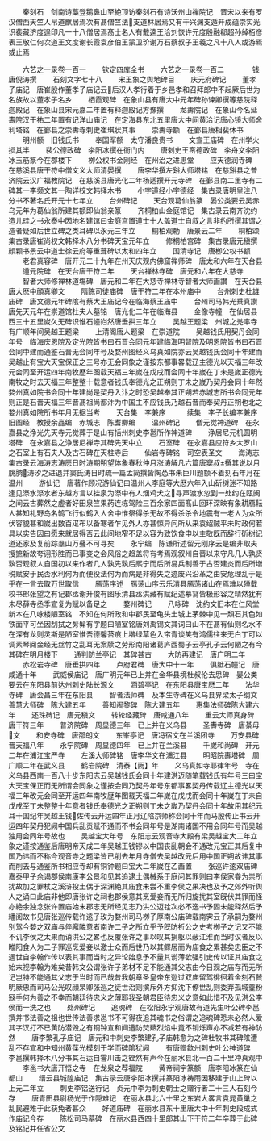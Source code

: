 <!-- { "loadSidebar": true } -->
　　秦刻石　剑南诗藁登鹅鼻山至絶顶访秦刻石有诗沃州山禅院记　晋宋以来有罗汉僧西天竺人帛道猷居焉次有髙僧竺法支道林居焉又有干兴渊支遁开成蕴崇实光识裴藏济度逞印凡一十八僧居焉髙士名人有戴逵王洽刘恢许元度殷融郗超孙绰栢彦表王敬仁何次道王文度谢长霞袁彦伯王蒙卫玠谢万石蔡叔子王羲之凡十八人或游焉或止焉

　　六艺之一录卷一百一
　　钦定四库全书
　　六艺之一录卷一百二　　　　钱唐倪涛撰
　　石刻文字七十八
　　宋王象之舆地碑目
　　庆元府碑记
　　董孝子庙记　唐崔殷作董孝子庙记云后汉人孝行着于乡邑孝和召拜郎中不起厥后世为名族故以董孝子名乡
　　栖霞观碑　在象山县有唐大中元年碑孙谏卿撰等慈院释迦殿记　在象山县宋元嘉二年置有释迦殿记方豫撰
　　龙夀院记　在象山今名延夀院汉干祐二年置有记洋山庙记　在定海县东北五里唐大中间黄洽记唐心镜大师舍利塔铭　在鄞县之崇夀寺刺史崔琪状其事
　　崇夀寺额　在鄞县唐相裴休书
　　明州额　旧钱氏书
　　奉国军额　太守潘良贵书
　　文宣王庙碑　在州学火损其半
　　裴公德政碑　李阳冰撰在衙门内
　　唐刺史王宻德政碑　李舟文李阳冰玉筋篆今在郡楼下
　　栁公权书金刚经　在州治之进思堂
　　应天德润寺碑　在慈溪县唐干符中僧文义大师清晏撰
　　唐李华撰左谿大师塔铭　在慈谿县之普济院云汉广福教院记　在慈溪县唐光化二年杨适撰开元寺碑　在鄞县南二里寺有二碑其一李频文其一陶详校文韩择木书
　　小字道经小字德经　集古录唐明皇注八分书不著名氏开元十七年立
　　台州碑记
　　天台观葛仙翁篆　晏公类要云吴赤乌元年为葛仙翁所建其额即仙翁亲篆
　　齐桐柏山金庭馆记　集古录云南齐沈约造儿珪之书永泰中因地名建馆曰金庭宫置道士十人盖道士自叙之言非约所撰其谓之造者疑如后世立碑之类耳碑以永元三年立
　　桐柏观勅　唐景云二年
　　桐柏颂　集古录唐崔尚权文韩择木八分书碑天宝元年立
　　修桐柏宫碑　集古录唐元稹撰顔颗书景云中道士徐云府等重葺碑以太和四年立
　　国清寺记　唐栁公权书额
　　老君真容碑　唐开元二十九年在州天庆观内佛窟禅师碑　唐太和六年在天台县
　　道元院碑　在天台唐干符二年
　　天台禅林寺碑　唐元和六年在大慈寺
　　智者大师修禅林道塲碑　唐元和二年在大慈寺禅林寺智者大师画讃　在天台县唐大厯中顔真卿文
　　隋陈司徒庙碑　唐干符二年在本州庙中
　　台州刺史杜雄庙碑　唐文德元年碑隂有蔡大王庙记今在临海蔡王庙中
　　台州司马韩光乗真讃　唐先天元年在崇道馆杜夫人墓铭　唐光化二年在临海县
　　金像寺幢　在仙居县西三十五里嵗久无碑识惟石幢岿然唐垂拱三年立
　　吴越王题梁　州城之兠率寺有广顺年间吴越王题梁
　　上清阁唐人题梁　在崇道院
　　吴越钱氏用契丹会同年号　临海庆恩院及定光院皆书曰石晋会同元年建临海明智院及明恩院皆书曰石晋会同中建而通鉴石晋无会同年号及婺州图经义乌真如院亦云吴越钱氏会同十年建而吴越止有宝大天宝保正之三号亦无会同象之谨按东都事畧载辽主德光以天福三年改元会同至开运四年南牧歴年图载天福三年嵗在戊戌而会同十年嵗在丁未是嵗正德光南牧之时去天福三年整整十载意者钱氏奉德光之正朔则丁未之嵗乃契丹会同十年然婺州真如院书会同十年建尚是契丹入汴之时恐吴越奉其正朔若赤城志所书会同元年则正是石晋天福三年晋髙祖尚都汴为中国主不应钱氏乃越石晋而奉契丹正朔也北之婺州真如院所书年月无据当考
　　天台集　李兼序　　　续集　李子长编李兼序旧图经　教授余嚞编　赤城志　陈耆卿编
　　温州碑记
　　僧元觉神道碑　在永嘉县之浄光先天寺元觉葬于是山有括州刺史李邕所作神道碑
　　浄居尼元机圆明塔碑　在永嘉县之浄居尼禅寺其碑先天中立
　　石室碑　在永嘉县应符乡大罗山之石室上有石夫人及古石碑在天柱寺后
　　仙岩寺碑铭　司空表圣文
　　海涛志　集古录云海涛志涛厯日时涛期朔望体象春秋仲月涨涛解凡六篇唐窦叔撰其说以月朓朒涛汐之进退并窦氏涛日时疏一篇孟简撰皆陶怂书朱巨川题额不着刻石年月在温州
　　游仙记　唐著作顾况游仙记曰温州人李庭等大厯六年入山斫树迷不知路逢见漈水漈水者东越方言以挂泉为漈中有人烟鸡犬之寻声渡水忽到一处约在瓯闽之间云古葬然之虚者好田泉竺果药连栋驾险三百余家四面髙山回环深映有象耕鴈耘人甚知礼野鸟名鸲飞行似鹤入人舍中惟祭得杀无故不得杀杀令地震有一老人为众所伏容貌甚和嵗出数百疋布以备寒者乍见外人亦甚惊异问所从来袁绍贼平未时政何若具以实告因曰愿来就居得否云此间地窄不足以容为致饮食申以主敬旣而辞行斫树记道还家及复前踪羣山万叠不可寻矣
　　永宁编　陈谦所述留元刚序云是编非取夫搜摭新故夸诩形胜而已事变之会风俗之趋盖将有考焉观叙州自晋以来守凡几人孰贤孰否观叙人自国初以来作者几人孰先孰后熈宁而后所易兵制善于古否建炎而后所増税赋安于民否水利何为而便役法何为而病是非得失之迹废兴沿革之由安危理乱于是乎在一言去取万世取信
　　鴈荡序述　鴈荡山序云乐清县鴈荡诸山在焉难以殚载校书郎张望之有记郡丞谢升俊有图乐清县丞洪藏有赋纪述摹冩皆极形容之精然犹有未尽薛寺丞季宣复为赋以备足之
　　婺州碑记
　　八咏碑　沈约文旧本在仁风堂新本在八咏楼陋室铭　不知在何所政和中郡民至龟头土城上茅棘中见一頽石其色如铁面平可坐因刮拭之髣髴有字题曰陋室铭唐刘禹锡文其词曰山不在髙有仙则名水不在深有龙则灵斯是陋室惟吾德馨苔痕上堦绿草色入帘青谈笑有鸿儒往来无白丁可以调素琴阅金经无丝竹之乱耳无案牍之劳形南阳诸葛庐西蜀子云亭孔子云何陋之有今其碑在明月楼下
　　通判防兰亭记　其碑甚古
　　大防再建记　唐广明二年
　　赤松岩寺碑　唐垂拱四年
　　卢府君碑　唐大中十一年
　　俱胝石幢记　唐咸通十年
　　武威侯庙记　唐广明元年已上并在金华县境杜叔伦去思碑　晏公类要云在东阳县前达州刺史陆长源文
　　涵碧亭记　在东阳县唐宝厯二年
　　法华寺碑　唐会昌三年在东阳县
　　智者法师碑　及本生寺碑在义乌县界梁太子纲文善慧大师碑　陈大建五年
　　善知阇黎碑　陈大建五年
　　惠集法师碑陈大建六年
　　还珠碑记　唐元稹文
　　转轮经藏碑　唐咸通八年
　　重云大师真身碑　唐干符三年
　　普济院碑　周显德三年　已上并在义乌县
　　圣夀寺碑　唐綦毋文
　　和安寺碑　唐邵朗文
　　东峯亭记　唐冯宿文在兰溪团寺
　　万安县碑　晋天福八年
　　永宁院碑　周显德四年　已上并在兰溪县
　　千嵗和尚碑　开元二年在浦江宝严寺
　　左溪大师碑铭　唐李华文在浦江县
　　明昭院夀塔碑　周广顺二年在武义县
　　鹤岩院碑　清泰【阙】年
　　义乌真如寺耶律年号　寺在义乌县西南一百八十步东阳志云吴越钱氏会同十年建洪迈随笔载钱氏有年号三曰宝大天宝保正而无所谓会同象之谨按会同乃契丹年号东都事畧契丹传载辽主德光以天福三年改元会同至开运四年南牧歴年图载天福二年嵗在戊戌而会同十年嵗在丁未自戊戌至丁未整整十年意者钱氏奉德光之正朔则丁未之嵗乃契丹会同十年故用其纪元耳十国纪年吴越王钱佐传云开运四年正月辽陷京师称会同十年而马殷传止书云开运四年契丹犯阙中国兵乱贡赋不通而不书会同年号是湖南诸国不用会同年号而吴越独用会同年号故也
　　吴越宝大年号　东阳志云观音寺大殿有梁吴越宝大二年立象之谨按通鉴后唐明帝天成二年吴越王钱镠以中国丧乱朝会不通改元宝正其后复中国乃讳而不称今观音寺之题梁皆已削去年月寺僧去吴越改元后用中国正朔故讳其事而削去与通鉴所书相应寺却有铜钟题曰宝大二年嵗在乙酉置
　　张巡许逺双庙碑　嘉泰甲子余谒郡侯南康李公景和见其追逮土偶械系于庭问其罪则曰李侯家眷为祟所扰故加之罪杖之溪浒投土偶于深渊絶其庙食未尝不重李侯之果决也及予之郊外听舆人之诵曰此庙非他即唐张许之祠也郡侯意其烹爱妾而无所归旋扰其室旣伏其罪而怪亦絶余独念张许置庙始末郡志无所经见志乃洪公迈铨次必不逸书予固未能释然后予繙阅故书见唐张巡传载许逺子玫为婺州司马栁子厚南公庙碑载南霁云子承嗣为婺州别驾今婺之双庙与倅廨隣意者南许二子之所立乎予旣防祈公之史考栁子之记又不能不讥李侯之太果而诮洪公之畧也反覆张许之事以叹其捐躯以蔽江淮而当时议者反以睢阳食人为二子罪巡烹爱妾以激士众而后世乃以其鳏居而为庙食之累甚矣忠臣之不遇世自李翰作传以表其事而当时之异论始息予不量其谫薄欲强引史传以证其庙食之始末视李翰为难矣昔韩文公谓张许子弟材不足不能通其父志由今日观之庙存而无所记岂特不能通其父志于当时而已哉昔我朝章圣皇帝东巡过双庙留驾徘徊着金刻石賛明厥忠而司马公光叹顔杲卿张巡之徒世治则摈斥外方抑沈下僚世乱则委弃孤城虀粉冦手何为善之不幸而朝廷待忠义之薄耶我圣朝君臣待忠义之意如此惜不及见洪公李侯而一洗之也
　　处州碑记
　　追魂碑　在松阳永宁观唐故有道先生叶公碑李邕撰并书法善之祖也世传法善求邕书不可得夜追其魂书之俗谓之追魂碑恐未必然人爱其字汉打不已黄防潜毁之有铜钟宣和间遭防焚爇烈焰中竟不销烁声亦不减若有神防然
　　唐李繁孔子庙记　唐元和中刺史李繁建孔子庙韩愈为之碑杜牧书其碑隂遭乱不存宣和中知州黄葆光模刻于学而碑隂犹阙
　　有唐赠歙州刺史叶公神道碑　李邕撰韩择木八分书其石运自霅川击之铿然有声今在丽水县北一百二十里冲真观中
　　李邕书大唐开悟之寺　在龙泉之荐福院
　　黄帝祠宇篆额　唐李阳冰篆在仙都山
　　缙云县城隍庙记　集古录云唐李阳冰撰并篆阳冰祷雨因移建于山上碑以上元二年立
　　刺史李铝送行记　贞元中李为刺史朝士之赠行者二十三人石刻今存
　　唐青田县尉杨光于作隠难记　在丽水县北六十里之东岩大畧言袁晁黄巢之乱民避难于此获免者甚众
　　好道庙碑　在丽水县东十里唐大中十年刺史段成式作庙记今存
　　陈松司马墓碑　在丽水县西四十里郎其山下干符二年卒葬于此碑及铭记并任省公文
